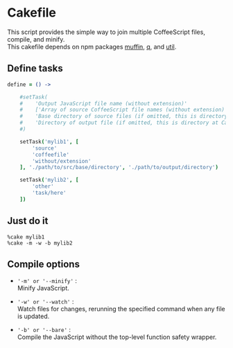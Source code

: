 # Cakefile
This script provides the simple way to join multiple CoffeeScript files, compile, and minify.  
This cakefile depends on npm packages [muffin](https://github.com/hornairs/muffin), [q](https://github.com/kriskowal/q), and [util](https://npmjs.org/package/util).

## Define tasks
```coffeescript
define = () ->

    #setTask(
    #    'Output JavaScript file name (without extension)'
    #    ['Array of source CoffeeScript file names (without extension)', ...]
    #    'Base directory of source files (if omitted, this is directory at Cakefile)'
    #    'Directory of output file (if omitted, this is directory at Cakefile)'
    #)

    setTask('mylib1', [
        'source'
        'coffeefile'
        'without/extension'
    ], './path/to/src/base/directory', './path/to/output/directory')

    setTask('mylib2', [
        'other'
        'task/here'
    ])
```

## Just do it
```
%cake mylib1
%cake -m -w -b mylib2
```

## Compile options
+ `'-m' or '--minify'` :  
    Minify JavaScript.

+ `'-w' or '--watch'` :  
    Watch files for changes, rerunning the specified command when any file is updated.

+ `'-b' or '--bare'` :  
    Compile the JavaScript without the top-level function safety wrapper.
